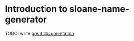 # Introduction to sloane-name-generator

TODO: write [great documentation](http://jacobian.org/writing/what-to-write/)
